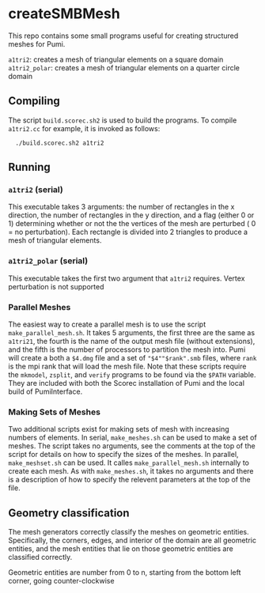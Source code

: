 # createSMBMesh
This repo contains some small programs useful for creating structured meshes
for Pumi.

  `a1tri2`: creates a mesh of triangular elements on a square domain
  `a1tri2_polar`: creates a mesh of triangular elements on a quarter 
                  circle domain
## Compiling
  The script `build.scorec.sh2` is used to build the programs.  To compile
  `a1tri2.cc` for example, it is invoked as follows:
```
  ./build.scorec.sh2 a1tri2
```

## Running
### `a1tri2` (serial)
  This executable takes 3 arguments: the number of rectangles in the x
  direction, the number of rectangles in the y direction, and a flag 
  (either 0 or 1) determining whether or not the the vertices of the mesh
  are perturbed ( 0 = no perturbation).  Each rectangle is divided into
  2 triangles to produce a mesh of triangular elements.

### `a1tri2_polar` (serial)
  This executable takes the first two argument that `a1tri2` requires.
  Vertex perturbation is not supported

### Parallel Meshes
  The easiest way to create a parallel mesh is to use the script 
  `make_parallel_mesh.sh`.  It takes 5 arguments, the first three are the
   same as `a1tri21`, the fourth is the name of the output mesh file (without
  extensions), and the fifth is the number of processors to partition the mesh
  into.  Pumi will create a both a `$4.dmg` file and a set of `"$4""$rank".smb`
  files, where `rank` is the mpi rank that will load the mesh file.
  Note that these scripts require the `mkmodel`, `zsplit`, and `verify` 
  programs to be found via the `$PATH` variable.  They are included with both
  the Scorec installation of Pumi and the local build of PumiInterface.

### Making Sets of Meshes
  Two additional scripts exist for making sets of mesh with increasing numbers
  of elements.  In serial, `make_meshes.sh` can be used to make a set of meshes.
  The script takes no arguments, see the comments at the top of the script 
  for details on how to specify the sizes of the meshes.
  In parallel, `make_meshset.sh` can be used.  It calles `make_parallel_mesh.sh`
  internally to create each mesh.  As with `make_meshes.sh`, it takes no
  arguments and there is a description of how to specify the relevent parameters
  at the top of the file.

## Geometry classification
  The mesh generators correctly classify the meshes on geometric entities.
  Specifically, the corners, edges, and interior of the domain are all 
  geometric entities, and the mesh entities that lie on those geometric
  entities are classified correctly.

  Geometric entities are number from 0 to n, starting from the bottom left
  corner, going counter-clockwise
